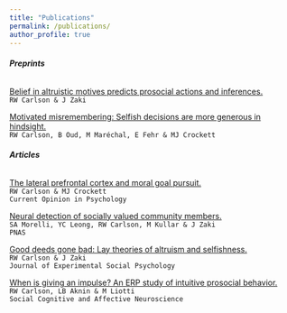 ```yaml
---
title: "Publications"
permalink: /publications/
author_profile: true
---
```

###### __Preprints__  
  
 [Belief in altruistic motives predicts prosocial actions and inferences.](https://carlsonrw.github.io/_pages/belief_altMotives.pdf)  
 `RW Carlson & J Zaki`
  
[Motivated misremembering: Selfish decisions are more generous in hindsight.](https://www.researchgate.net/profile/Ryan_Carlson4/publication/330574904_Motivated_misremembering_selfish_decisions_are_more_generous_in_hindsight/links/5c4c87a9458515a4c7424ba6/Motivated-misremembering-selfish-decisions-are-more-generous-in-hindsight.pdf)  
`RW Carlson, B Oud, M Maréchal, E Fehr & MJ Crockett`  

###### __Articles__  
 
[The lateral prefrontal cortex and moral goal pursuit.](https://static1.squarespace.com/static/538ca3ade4b090f9ef331978/t/5bc8db67e5e5f0da97432b84/1539890024330/1-s2.0-S2352250X18300034-main.pdf)  
`RW Carlson & MJ Crockett`  
`Current Opinion in Psychology`

[Neural detection of socially valued community members.](http://ssnl.stanford.edu/sites/default/files/pdf/Morelli%20et%20al_in%20press_PNAS.pdf?width=85%&height=85%&iframe=true)  
`SA Morelli, YC Leong, RW Carlson, M Kullar & J Zaki`  
`PNAS`
 
[Good deeds gone bad: Lay theories of altruism and selfishness.](http://ssnl.stanford.edu/sites/default/files/pdf/carlsonZaki_layTheories_inpress_0.pdf?width=85%&height=85%&iframe=true)  
`RW Carlson & J Zaki`  
`Journal of Experimental Social Psychology`

[When is giving an impulse? An ERP study of intuitive prosocial behavior.](https://academic.oup.com/scan/article/11/7/1121/1753464)  
`RW Carlson, LB Aknin & M Liotti`  
`Social Cognitive and Affective Neuroscience` 









